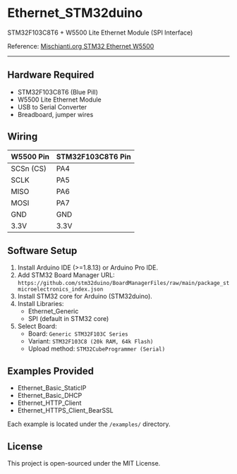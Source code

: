 # Ethernet_STM32duino

STM32F103C8T6 + W5500 Lite Ethernet Module (SPI Interface)

Reference: [Mischianti.org STM32 Ethernet W5500](https://mischianti.org/stm32-ethernet-w5500-with-plain-http-and-ssl-https/)

---

## Hardware Required
- STM32F103C8T6 (Blue Pill)
- W5500 Lite Ethernet Module
- USB to Serial Converter
- Breadboard, jumper wires

## Wiring

| W5500 Pin | STM32F103C8T6 Pin |
| :------- | :---------------- |
| SCSn (CS) | PA4 |
| SCLK      | PA5 |
| MISO      | PA6 |
| MOSI      | PA7 |
| GND       | GND |
| 3.3V      | 3.3V |

## Software Setup

1. Install Arduino IDE (>=1.8.13) or Arduino Pro IDE.
2. Add STM32 Board Manager URL: `https://github.com/stm32duino/BoardManagerFiles/raw/main/package_stmicroelectronics_index.json`
3. Install STM32 core for Arduino (STM32duino).
4. Install Libraries:
   - Ethernet_Generic
   - SPI (default in STM32 core)
5. Select Board:
   - Board: `Generic STM32F103C Series`
   - Variant: `STM32F103C8 (20k RAM, 64k Flash)`
   - Upload method: `STM32CubeProgrammer (Serial)`

## Examples Provided

- Ethernet_Basic_StaticIP
- Ethernet_Basic_DHCP
- Ethernet_HTTP_Client
- Ethernet_HTTPS_Client_BearSSL

Each example is located under the `/examples/` directory.

## License

This project is open-sourced under the MIT License.